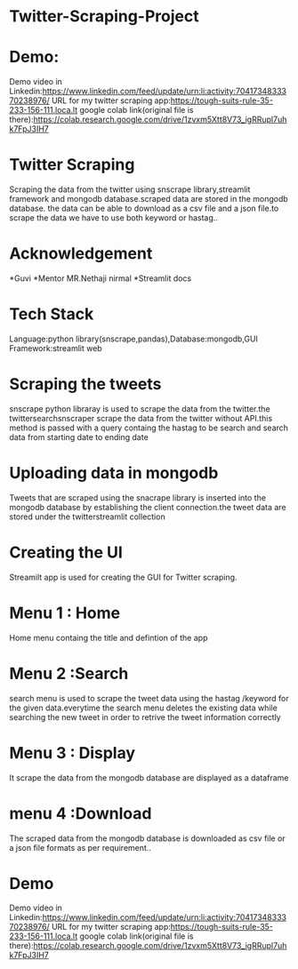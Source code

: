 # Twitter-Scraping-Project

# Demo:
  Demo video in Linkedin:https://www.linkedin.com/feed/update/urn:li:activity:7041734833370238976/
  URL for my twitter scraping app:https://tough-suits-rule-35-233-156-111.loca.lt
  google colab link(original file is there):https://colab.research.google.com/drive/1zvxm5Xtt8V73_igRRupl7uhk7FpJ3IH7

# Twitter Scraping 
Scraping the data from the twitter using snscrape library,streamlit framework and mongodb database.scraped data are stored in the mongodb database.
the data can be able to download as a csv file and a json file.to scrape the data we have to use both keyword or hastag..


# Acknowledgement
*Guvi
*Mentor MR.Nethaji nirmal
*Streamlit docs


# Tech Stack
Language:python library(snscrape,pandas),Database:mongodb,GUI Framework:streamlit web

# Scraping the tweets
snscrape python libraray is used to scrape the data from the twitter.the twittersearchsnscraper scrape the data from the twitter without API.this method is passed 
with a query containg the hastag to be search and search data from starting date to ending date

# Uploading data in mongodb
Tweets that are scraped using the snacrape library is inserted into the mongodb database by establishing the client connection.the tweet data are stored under
the twitterstreamlit collection

# Creating the UI
Streamilt app is used for creating the GUI for Twitter scraping.

# Menu 1 : Home
Home menu containg the title and defintion of the app

# Menu 2 :Search
search menu is used to scrape the tweet data using the hastag /keyword for the given data.everytime the search menu deletes the existing data while searching 
the new tweet in order to retrive the tweet information correctly

# Menu 3 : Display
 It scrape the data from the mongodb database are displayed as a dataframe
 
 # menu 4 :Download
  The scraped data from the mongodb database is downloaded as csv file or a json file formats as per requirement..
  # Demo 
  Demo video in Linkedin:https://www.linkedin.com/feed/update/urn:li:activity:7041734833370238976/
  URL for my twitter scraping app:https://tough-suits-rule-35-233-156-111.loca.lt
  google colab link(original file is there):https://colab.research.google.com/drive/1zvxm5Xtt8V73_igRRupl7uhk7FpJ3IH7

  


